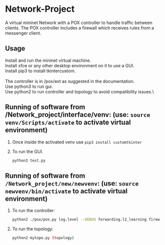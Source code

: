 # Network-Project
A virtual mininet Network with a POX controller to handle traffic between clients. The POX controller includes a firewall which receives rules from a messenger client.

## Usage
Install and run the mininet virtual machine.\
Install xfce or any other desktop environment on it to use a GUI.\
Install pip3 to install tkintercustom.\
\
The controller is in /pox/ext as suggested in the documentation.\
Use python3 to run gui.\
Use python2 to run controller and topology to avoid compatibility issues.\

## Running of software from /Network_project/interface/venv: (use: ```source venv/Scripts/activate``` to activate virtual environment)
1. Once inside the activated venv use ```pip3 install customtkinter```
   
3. To run the GUI.
   ```bash
   python3 test.py 
   ```


## Running of software from ```/Network_project/new/newvenv```: (use: ```source newvenv/bin/activate``` to activate virtual environment)
1. To run the controller:
   ```bash
   python2 ./pox/pox.py log.level --DEBUG forwarding.l2_learning firewall2
   ```
   
3. To run the topology:
   ```bash
   python2 mytopo.py (topology)
   ```


